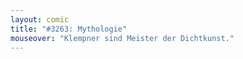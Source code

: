 ```yaml
---
layout: comic
title: "#3263: Mythologie"
mouseover: "Klempner sind Meister der Dichtkunst."
---
```

